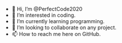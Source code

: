 - 👋 Hi, I’m @PerfectCode2020
- 👀 I’m interested in coding.
- 🌱 I’m currently learning programming.
- 💞️ I’m looking to collaborate on any project.
- 📫 How to reach me here on GitHub.

<!---
PerfectCode2020/PerfectCode2020 is a ✨ special ✨ repository because its `README.md` (this file) appears on your GitHub profile.
You can click the Preview link to take a look at your changes.
--->
